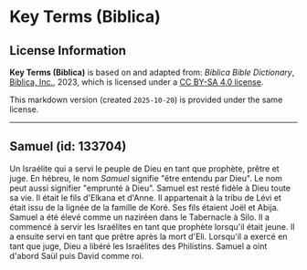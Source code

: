 # Key Terms (Biblica)

## License Information

**Key Terms (Biblica)** is based on and adapted from: _Biblica Bible Dictionary_, [Biblica, Inc.](https://www.biblica.com/), 2023, which is licensed under a [CC BY-SA 4.0 license](https://creativecommons.org/licenses/by-sa/4.0/legalcode.en).

This markdown version (created `2025-10-20`) is provided under the same license.



--------------------------------

## Samuel (id: 133704)

Un Israélite qui a servi le peuple de Dieu en tant que prophète, prêtre et juge. En hébreu, le nom *Samuel* signifie "être entendu par Dieu". Le nom peut aussi signifier "emprunté à Dieu". Samuel est resté fidèle à Dieu toute sa vie. Il était le fils d'Elkana et d'Anne. Il appartenait à la tribu de Lévi et était issu de la lignée de la famille de Koré. Ses fils étaient Joël et Abija. Samuel a été élevé comme un naziréen dans le Tabernacle à Silo. Il a commencé à servir les Israélites en tant que prophète lorsqu'il était jeune. Il a ensuite servi en tant que prêtre après la mort d'Eli. Lorsqu'il a exercé en tant que juge, Dieu a libéré les Israélites des Philistins. Samuel a oint d'abord Saül puis David comme roi.


